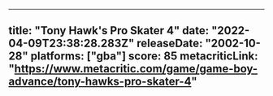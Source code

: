 
---
title: "Tony Hawk's Pro Skater 4"
date: "2022-04-09T23:38:28.283Z"
releaseDate: "2002-10-28"
platforms: ["gba"]
score: 85
metacriticLink: "https://www.metacritic.com/game/game-boy-advance/tony-hawks-pro-skater-4"
---
